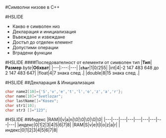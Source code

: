 #Символни низове в С++

#HSLIDE

* Какво е символен низ  
* Декларация и инициализация  
* Въвеждане и извеждане  
* Достъп до отделен елемент  
* Допустими операции  
* Вградени функции  

#HSLIDE
####Последователност от елементи от символен тип
|**__Тип__**|**__Размер__** _byte_|**__Обхват__**|
|---|:---:|---|
|**`char`**|1|0/255|
|int|4|-2 147 483 648 до 2 147 483 647|
|float|4|7 знака след .|
|double|8|15 знака след .|

#HSLIDE
##Декларация & Инициализация
```c
char name2[10]={'S','v','e','t','l','o','z','a','r'};
char name[10]="Svetlozar";
char lastName[]="Kosev";
char str1[10];
char str3 []="123";
```
#HSLIDE
##Индекс
|RAM|I|v|a|n|\0|\0|\0|\0|\0|
|---|---|---|---|---|---|---|---|---|
|индекс|0|1|2|3|4|5|6|7|8|
|RAM|S|v|e|t|l|o|z|a|r|
|индекс|0|1|2|3|4|5|6|7|8|



